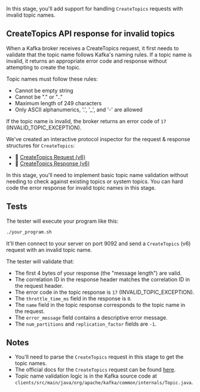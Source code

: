 In this stage, you'll add support for handling `CreateTopics` requests with invalid topic names.

## CreateTopics API response for invalid topics

When a Kafka broker receives a CreateTopics request, it first needs to validate that the topic name follows Kafka's naming rules. If a topic name is invalid, it returns an appropriate error code and response without attempting to create the topic.

Topic names must follow these rules:
- Cannot be empty string
- Cannot be "." or ".."
- Maximum length of 249 characters
- Only ASCII alphanumerics, '.', '_', and '-' are allowed

If the topic name is invalid, the broker returns an error code of `17` (INVALID_TOPIC_EXCEPTION).

We've created an interactive protocol inspector for the request & response structures for `CreateTopics`:

- 🔎 [CreateTopics Request (v6)](https://binspec.org/kafka-createtopics-request-v6)
- 🔎 [CreateTopics Response (v6)](https://binspec.org/kafka-createtopics-response-v6)

In this stage, you'll need to implement basic topic name validation without needing to check against existing topics or system topics. You can hard code the error response for invalid topic names in this stage. 

## Tests

The tester will execute your program like this:

```bash
./your_program.sh
```

It'll then connect to your server on port 9092 and send a `CreateTopics` (v6) request with an invalid topic name.

The tester will validate that:

- The first 4 bytes of your response (the "message length") are valid.
- The correlation ID in the response header matches the correlation ID in the request header.
- The error code in the topic response is `17` (INVALID_TOPIC_EXCEPTION).
- The `throttle_time_ms` field in the response is `0`.
- The `name` field in the topic response corresponds to the topic name in the request.
- The `error_message` field contains a descriptive error message.
- The `num_partitions` and `replication_factor` fields are `-1`.

## Notes

- You'll need to parse the `CreateTopics` request in this stage to get the topic names.
- The official docs for the `CreateTopics` request can be found [here](https://kafka.apache.org/protocol.html#The_Messages_CreateTopics).
- Topic name validation logic is in the Kafka source code at `clients/src/main/java/org/apache/kafka/common/internals/Topic.java`.